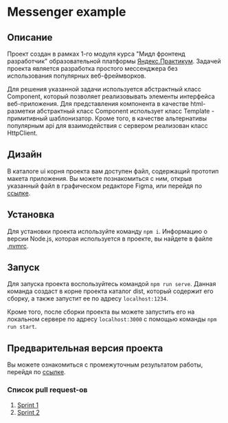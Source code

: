 # Messenger example

## Описание

Проект создан в рамках 1-го модуля курса "Мидл фронтенд разработчик" образовательной
платформы [Яндекс.Практикум](https://practicum.yandex.ru). Задачей проекта является разработка простого мессенджера без
использования популярных веб-фреймворков.

Для решения указанной задачи используется абстрактный класс Component, который позволяет реализовывать элементы
интерфейса веб-приложения. Для представления компонента в качестве html-разметки абстрактный класс Component использует
класс Template - примитивный шаблонизатор. Кроме того, в качестве альтернативы популярным api для взаимодействия с
сервером реализован класс HttpClient.

## Дизайн

В каталоге ui корня проекта вам доступен файл, содержащий прототип макета приложения. Вы можете познакомиться с ним,
открыв указанный файл в графическом редакторе Figma, или перейдя
по [ссылке](https://www.figma.com/file/24EUnEHGEDNLdOcxg7ULwV/Chat?node-id=0%3A1).

## Установка

Для установки проекта используйте команду `npm i`. Информацию о версии Node.js, которая используется в проекте, вы
найдете в файле [.nvmrc](https://github.com/EranosyanEduard/middle.messenger.praktikum.yandex/blob/sprint_1/.nvmrc).

## Запуск

Для запуска проекта воспользуйтесь командой `npm run serve`. Данная команда создаст в корне проекта каталог dist,
который содержит его сборку, а также запустит ее по адресу `localhost:1234`.

Кроме того, после сборки проекта вы можете запустить его на локальном сервере по адресу `localhost:3000` с помощью
команды `npm run start`.

## Предварительная версия проекта

Вы можете ознакомиться с промежуточным результатом работы, перейдя
по [ссылке](https://reverent-chandrasekhar-74e417.netlify.app/).


### Список pull request-ов

1. [Sprint 1](https://github.com/EranosyanEduard/middle.messenger.praktikum.yandex/pull/1)
2. [Sprint 2](https://github.com/EranosyanEduard/middle.messenger.praktikum.yandex/pull/2)
